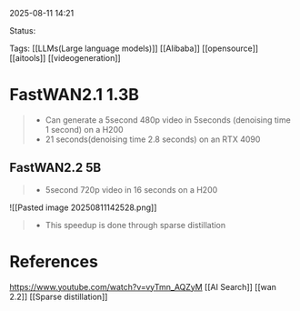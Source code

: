 
2025-08-11 14:21

Status:

Tags: [[LLMs(Large language models)]] [[Alibaba]] [[opensource]] [[aitools]] [[videogeneration]]




# FastWAN2.1 1.3B

>- Can generate a 5second 480p video in 5seconds (denoising time 1 second) on a H200 
>- 21 seconds(denoising time 2.8 seconds) on an RTX 4090

## FastWAN2.2 5B

>- 5second 720p video in 16 seconds on a H200

![[Pasted image 20250811142528.png]]

>- This speedup is done through sparse distillation


# References
https://www.youtube.com/watch?v=vyTmn_AQZyM [[AI Search]] [[wan 2.2]] [[Sparse distillation]]